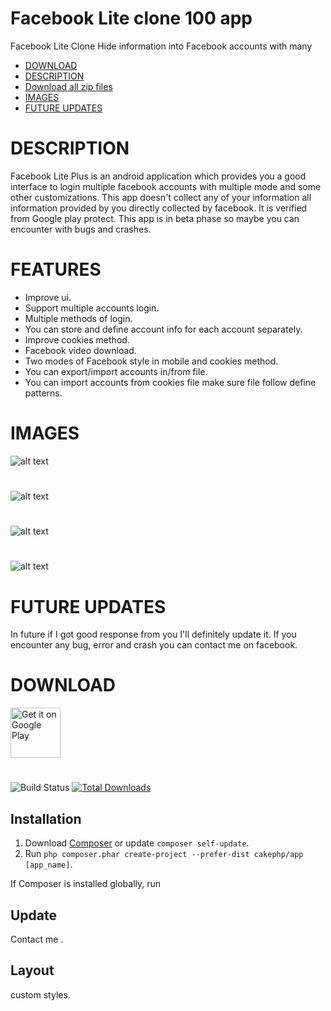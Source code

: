 # Facebook Lite clone 100 app
Facebook Lite Clone Hide information into Facebook accounts with many  
- [DOWNLOAD](#download)
- [DESCRIPTION](#description)
- [Download all zip files](#)
- [IMAGES](#images)
- [FUTURE UPDATES](#future-updates)
#
# DESCRIPTION 
Facebook Lite Plus is an android application which provides you a good interface to login multiple facebook accounts with multiple mode and some other customizations.
This app doesn't collect any of your information all information provided by you directly collected by facebook. It is verified from Google play protect.
This app is in beta phase so maybe you can encounter with bugs and crashes.
#
# FEATURES
- Improve ui.
- Support multiple accounts login.
- Multiple methods of login.
- You can store and define account info for each account separately.
- Improve cookies method.
- Facebook video download.
- Two modes of Facebook style in mobile and cookies method.
- You can export/import accounts in/from file.
- You can import accounts from cookies file make sure file follow define patterns.
#

# IMAGES
![alt text](https://github.com/N47Noob/Fecebook-lite-Clone-100-app/blob/main/Images/1.jpg)
#
![alt text](https://github.com/N47Noob/Fecebook-lite-Clone-100-app/blob/main/Images/2.jpg)
#
![alt text](https://github.com/N47Noob/Fecebook-lite-Clone-100-app/blob/main/Images/3.jpg)
#
![alt text](https://github.com/N47Noob/Fecebook-lite-Clone-100-app/blob/main/Images/4.jpg)
#
# FUTURE UPDATES
In future if I got good response from you I'll definitely update it.
If you encounter any bug, error and crash you can contact me on facebook.
#
# DOWNLOAD
<!-- Click the download button to download latest release app. -->
[<a href="default.asp"><img src="https://static.vecteezy.com/system/resources/previews/028/549/489/original/green-download-button-free-png.png"
     alt="Get it on Google Play"
     height="80"></a>]()
<!-- BEGIN LATEST DOWNLOAD BUTTON -->
<!-- [![Download apk]
<!-- END LATEST DOWNLOAD BUTTON -->

# 

![Build Status](https://github.com/cakephp/app/actions/workflows/ci.yml/badge.svg?branch=master)
[![Total Downloads](https://img.shields.io/packagist/dt/cakephp/app.svg?style=flat-square)](https://packagist.org/packages/cakephp/app)

## Installation

1. Download [Composer](not) or update `composer self-update`.
2. Run `php composer.phar create-project --prefer-dist cakephp/app [app_name]`.

If Composer is installed globally, run


## Update

Contact me .



## Layout
custom styles.
